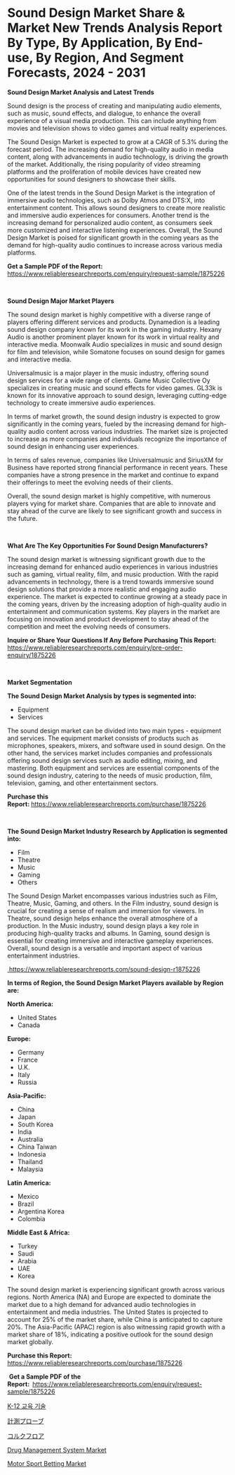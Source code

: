 <p><h1>Sound Design Market Share & Market New Trends Analysis Report By Type, By Application, By End-use, By Region, And Segment Forecasts, 2024 - 2031</h1></p><p><strong>Sound Design Market Analysis and Latest Trends</strong></p>
<p><p>Sound design is the process of creating and manipulating audio elements, such as music, sound effects, and dialogue, to enhance the overall experience of a visual media production. This can include anything from movies and television shows to video games and virtual reality experiences. </p><p>The Sound Design Market is expected to grow at a CAGR of 5.3% during the forecast period. The increasing demand for high-quality audio in media content, along with advancements in audio technology, is driving the growth of the market. Additionally, the rising popularity of video streaming platforms and the proliferation of mobile devices have created new opportunities for sound designers to showcase their skills.</p><p>One of the latest trends in the Sound Design Market is the integration of immersive audio technologies, such as Dolby Atmos and DTS:X, into entertainment content. This allows sound designers to create more realistic and immersive audio experiences for consumers. Another trend is the increasing demand for personalized audio content, as consumers seek more customized and interactive listening experiences. Overall, the Sound Design Market is poised for significant growth in the coming years as the demand for high-quality audio continues to increase across various media platforms.</p></p>
<p><strong>Get a Sample PDF of the Report:&nbsp;</strong> <a href="https://www.reliableresearchreports.com/enquiry/request-sample/1875226">https://www.reliableresearchreports.com/enquiry/request-sample/1875226</a></p>
<p>&nbsp;</p>
<p><strong>Sound Design Major Market Players</strong></p>
<p><p>The sound design market is highly competitive with a diverse range of players offering different services and products. Dynamedion is a leading sound design company known for its work in the gaming industry. Hexany Audio is another prominent player known for its work in virtual reality and interactive media. Moonwalk Audio specializes in music and sound design for film and television, while Somatone focuses on sound design for games and interactive media.</p><p>Universalmusic is a major player in the music industry, offering sound design services for a wide range of clients. Game Music Collective Oy specializes in creating music and sound effects for video games. GL33k is known for its innovative approach to sound design, leveraging cutting-edge technology to create immersive audio experiences.</p><p>In terms of market growth, the sound design industry is expected to grow significantly in the coming years, fueled by the increasing demand for high-quality audio content across various industries. The market size is projected to increase as more companies and individuals recognize the importance of sound design in enhancing user experiences.</p><p>In terms of sales revenue, companies like Universalmusic and SiriusXM for Business have reported strong financial performance in recent years. These companies have a strong presence in the market and continue to expand their offerings to meet the evolving needs of their clients.</p><p>Overall, the sound design market is highly competitive, with numerous players vying for market share. Companies that are able to innovate and stay ahead of the curve are likely to see significant growth and success in the future.</p></p>
<p>&nbsp;</p>
<p><strong>What Are The Key Opportunities For Sound Design Manufacturers?</strong></p>
<p><p>The sound design market is witnessing significant growth due to the increasing demand for enhanced audio experiences in various industries such as gaming, virtual reality, film, and music production. With the rapid advancements in technology, there is a trend towards immersive sound design solutions that provide a more realistic and engaging audio experience. The market is expected to continue growing at a steady pace in the coming years, driven by the increasing adoption of high-quality audio in entertainment and communication systems. Key players in the market are focusing on innovation and product development to stay ahead of the competition and meet the evolving needs of consumers.</p></p>
<p><strong>Inquire or Share Your Questions If Any Before Purchasing This Report:</strong> <a href="https://www.reliableresearchreports.com/enquiry/pre-order-enquiry/1875226">https://www.reliableresearchreports.com/enquiry/pre-order-enquiry/1875226</a></p>
<p>&nbsp;</p>
<p><strong>Market Segmentation</strong></p>
<p><strong>The Sound Design Market Analysis by types is segmented into:</strong></p>
<p><ul><li>Equipment</li><li>Services</li></ul></p>
<p><p>The sound design market can be divided into two main types - equipment and services. The equipment market consists of products such as microphones, speakers, mixers, and software used in sound design. On the other hand, the services market includes companies and professionals offering sound design services such as audio editing, mixing, and mastering. Both equipment and services are essential components of the sound design industry, catering to the needs of music production, film, television, gaming, and other entertainment sectors.</p></p>
<p><strong>Purchase this Report:&nbsp;</strong><a href="https://www.reliableresearchreports.com/purchase/1875226">https://www.reliableresearchreports.com/purchase/1875226</a></p>
<p>&nbsp;</p>
<p><strong>The Sound Design Market Industry Research by Application is segmented into:</strong></p>
<p><ul><li>Film</li><li>Theatre</li><li>Music</li><li>Gaming</li><li>Others</li></ul></p>
<p><p>The Sound Design Market encompasses various industries such as Film, Theatre, Music, Gaming, and others. In the Film industry, sound design is crucial for creating a sense of realism and immersion for viewers. In Theatre, sound design helps enhance the overall atmosphere of a production. In the Music industry, sound design plays a key role in producing high-quality tracks and albums. In Gaming, sound design is essential for creating immersive and interactive gameplay experiences. Overall, sound design is a versatile and important aspect of various entertainment industries.</p></p>
<p><a href="https://www.reliableresearchreports.com/sound-design-r1875226">&nbsp;https://www.reliableresearchreports.com/sound-design-r1875226</a></p>
<p><strong>In terms of Region, the Sound Design Market Players available by Region are:</strong></p>
<p>
    <p> <strong> North America: </strong>
        <ul>
            <li>United States</li>
            <li>Canada</li>
        </ul>
        </p> 
    <p> <strong> Europe: </strong>
        <ul>
            <li>Germany</li>
            <li>France</li>
            <li>U.K.</li>
            <li>Italy</li>
            <li>Russia</li>
        </ul>
        </p> 
    <p> <strong> Asia-Pacific: </strong>
        <ul>
            <li>China</li>
            <li>Japan</li>
            <li>South Korea</li>
            <li>India</li>
            <li>Australia</li>
            <li>China Taiwan</li>
            <li>Indonesia</li>
            <li>Thailand</li>
            <li>Malaysia</li>
        </ul>
        </p> 
    <p> <strong> Latin America: </strong>
        <ul>
            <li>Mexico</li>
            <li>Brazil</li>
            <li>Argentina Korea</li>
            <li>Colombia</li>
        </ul>
        </p> 
    <p> <strong> Middle East & Africa: </strong>
        <ul>
            <li>Turkey</li>
            <li>Saudi</li>
            <li>Arabia</li>
            <li>UAE</li>
            <li>Korea</li>
        </ul>
    </p>
    </p>
<p><p>The sound design market is experiencing significant growth across various regions. North America (NA) and Europe are expected to dominate the market due to a high demand for advanced audio technologies in entertainment and media industries. The United States is projected to account for 25% of the market share, while China is anticipated to capture 20%. The Asia-Pacific (APAC) region is also witnessing rapid growth with a market share of 18%, indicating a positive outlook for the sound design market globally.</p></p>
<p><strong>Purchase this Report: </strong><a href="https://www.reliableresearchreports.com/purchase/1875226">https://www.reliableresearchreports.com/purchase/1875226</a></p>
<p>&nbsp;<strong>Get a Sample PDF of the Report:&nbsp;&nbsp;</strong><a href="https://www.reliableresearchreports.com/enquiry/request-sample/1875226">https://www.reliableresearchreports.com/enquiry/request-sample/1875226</a></p>
<p><strong></strong></p>
<p><p><a href="https://medium.com/@leigh.tymms/k12-%EA%B5%90%EC%9C%A1-%EA%B8%B0%EC%88%A0-%EC%8B%9C%EC%9E%A5-%EB%B6%84%EC%84%9D-%EA%B7%B8%EC%9D%98-cagr-%EC%8B%9C%EC%9E%A5-%EC%84%B8%EB%B6%84%ED%99%94-%EB%B0%8F-%EA%B8%80%EB%A1%9C%EB%B2%8C-%EC%82%B0%EC%97%85-%EA%B0%9C%EC%9A%94-62aae0270185">K-12 교육 기술</a></p><p><a href="https://github.com/JacksonWiza1924/Market-Research-Report-List-1/blob/main/127612860483.md">計測プローブ</a></p><p><a href="https://medium.com/@sandrajerde2015/%E3%82%B3%E3%83%AB%E3%82%AF%E5%BA%8A%E5%B8%82%E5%A0%B4%E3%83%A1%E3%83%88%E3%83%AA%E3%82%AF%E3%82%B9%E3%81%AE%E8%A7%A3%E8%AA%AD-%E5%B8%82%E5%A0%B4%E3%82%B7%E3%82%A7%E3%82%A2-%E3%83%88%E3%83%AC%E3%83%B3%E3%83%89-%E6%88%90%E9%95%B7%E3%83%91%E3%82%BF%E3%83%BC%E3%83%B3-9eaec56445f8">コルクフロア</a></p><p><a href="https://github.com/Sherrillcrooksxa8i18ucf2m/Market-Research-Report-List-2/blob/main/drug-management-system-market.md">Drug Management System Market</a></p><p><a href="https://github.com/derrinmiltonellis35gcl/Market-Research-Report-List-2/blob/main/motor-sport-betting-market.md">Motor Sport Betting Market</a></p></p>